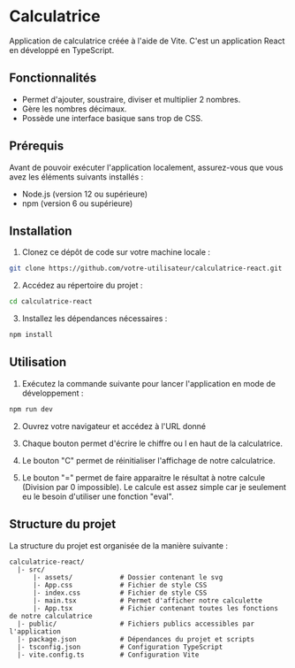 # Calculatrice

Application de calculatrice créée à l'aide de Vite. C'est un application React en développé en TypeScript.

## Fonctionnalités

- Permet d'ajouter, soustraire, diviser et multiplier 2 nombres.
- Gère les nombres décimaux.
- Possède une interface basique sans trop de CSS.

## Prérequis

Avant de pouvoir exécuter l'application localement, assurez-vous que vous avez les éléments suivants installés :

- Node.js (version 12 ou supérieure)
- npm (version 6 ou supérieure)

## Installation

1. Clonez ce dépôt de code sur votre machine locale :

```bash
git clone https://github.com/votre-utilisateur/calculatrice-react.git
```

2. Accédez au répertoire du projet :

```bash
cd calculatrice-react
```

3. Installez les dépendances nécessaires :

```bash
npm install
```

## Utilisation

1. Exécutez la commande suivante pour lancer l'application en mode de développement :

```bash
npm run dev
```

2. Ouvrez votre navigateur et accédez à l'URL donné

3. Chaque bouton permet d'écrire le chiffre ou l en haut de la calculatrice.

4. Le bouton "C" permet de réinitialiser l'affichage de notre calculatrice.

5. Le bouton "=" permet de faire apparaitre le résultat à notre calcule (Division par 0 impossible).
   Le calcule est assez simple car je seulement eu le besoin d'utiliser une fonction "eval".



## Structure du projet

La structure du projet est organisée de la manière suivante :

```
calculatrice-react/
  |- src/
      |- assets/            # Dossier contenant le svg
      |- App.css            # Fichier de style CSS
      |- index.css          # Fichier de style CSS
      |- main.tsx           # Permet d'afficher notre calculette
      |- App.tsx            # Fichier contenant toutes les fonctions de notre calculatrice
  |- public/                # Fichiers publics accessibles par l'application
  |- package.json           # Dépendances du projet et scripts
  |- tsconfig.json          # Configuration TypeScript
  |- vite.config.ts         # Configuration Vite
```
